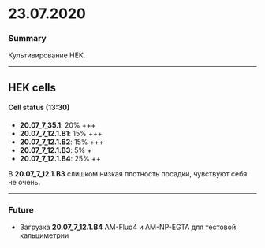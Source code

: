 23.07.2020
==========

### Summary
Культивирование HEK.

---

## HEK cells
#### Cell status (13:30)
- **20.07_7_35.1**: 20% +++
- **20.07_7_12.1.B1**: 15% +++
- **20.07_7_12.1.B2**: 15% +++
- **20.07_7_12.1.B3**: 5% +
- **20.07_7_12.1.B4**: 25% ++

В **20.07_7_12.1.B3** слишком низкая плотность посадки, чувствуют себя не очень.

---

### Future
- Загрузка **20.07_7_12.1.B4** AM-Fluo4 и AM-NP-EGTA для тестовой кальциметрии